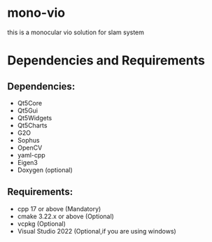 # mono-vio
this is a monocular vio solution for slam system

# Dependencies and Requirements
## Dependencies:
+ Qt5Core
+ Qt5Gui
+ Qt5Widgets
+ Qt5Charts
+ G2O
+ Sophus
+ OpenCV
+ yaml-cpp
+ Eigen3
+ Doxygen (optional)
## Requirements:
+ cpp 17 or above (Mandatory)
+ cmake 3.22.x or above (Optional)
+ vcpkg (Optional)
+ Visual Studio 2022 (Optional,if you are using windows)

